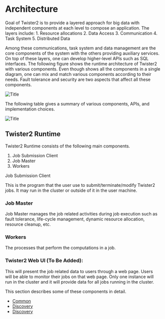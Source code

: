 # Architecture

Goal of Twister2 is to provide a layered approach for big data with independent components at each level to compose an application. The layers include: 1. Resource allocations 2. Data Access 3. Communication 4. Task System 5. Distributed Data

Among these communications, task system and data management are the core components of the system with the others providing auxiliary services. On top of these layers, one can develop higher-level APIs such as SQL interfaces. The following figure shows the runtime architecture of Twister2 with various components. Even though shows all the components in a single diagram, one can mix and match various components according to their needs. Fault tolerance and security are two aspects that affect all these components.

![Title](https://github.com/DSC-SPIDAL/twister2/tree/39dfd3e2a3e2b9057cee091a96fc929466d593cc/docs/images/tws_architecture.png?raw=true)

The following table gives a summary of various components, APIs, and implementation choices.

![Title](https://github.com/DSC-SPIDAL/twister2/tree/39dfd3e2a3e2b9057cee091a96fc929466d593cc/docs/images/twister2_architecture.png?raw=true)

## Twister2 Runtime

Twister2 Runtime consists of the following main components.

1. Job Submission Client
2. Job Master
3. Workers

Job Submission Client

This is the program that the user use to submit/terminate/modify Twister2 jobs. It may run in the cluster or outside of it in the user machine.

### Job Master

Job Master manages the job related activities during job execution such as fault tolerance, life-cycle management, dynamic resource allocation, resource cleanup, etc.

### Workers

The processes that perform the computations in a job.

### Twister2 Web UI \(To Be Added\):

This will present the job related data to users through a web page. Users will be able to monitor their jobs on that web page. Only one instance will run in the cluster and it will provide data for all jobs running in the cluster.

This section describes some of these components in detail.

* [Common](common/logging.md)
* [Discovery](discovery/worker-discovery.md)
* [Discovery](job-master/job-master.md)
